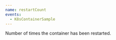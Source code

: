 ```yaml
---
name: restartCount
events:
  - K8sContainerSample
---
```


Number of times the container has been restarted.